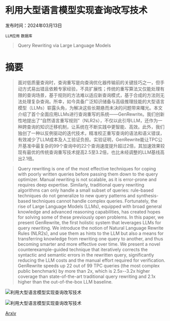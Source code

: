 # 利用大型语言模型实现查询改写技术

发布时间：2024年03月13日

`LLM应用` `数据库`

> Query Rewriting via Large Language Models

# 摘要

> 面对低质量查询时，查询重写是向查询优化器传输前的关键技巧之一，但手动方式易出错且依赖专家经验，不具扩展性；传统的重写算法又仅能处理有限的查询场景，基于规则的方法难以适应新查询模式，基于合成的方法则无法处理复杂查询。所幸，如今具备广泛知识储备与高级推理技能的大型语言模型（LLMs）崭露头角，为解决这些长期悬而未决的问题带来曙光。本文介绍了首个全面应用LLMs进行查询重写的系统——GenRewrite。我们创新性地提出了“自然语言重写规则”（NLR2s），不仅以此引导LLM，还作为一种跨查询的知识迁移机制，让系统在不断实践中更智能、高效。此外，我们独创了一种以反例驱动的迭代技术，精准校正重写查询的语法和语义错误，有效减少了LLM成本及人工验证负担。实验证明，GenRewrite能让TPC公开基准中最复杂的99个查询中的22个查询速度提升超过2倍，其加速效果较现有最优的传统查询重写技术提高2.5至3.2倍，也比未经调整的LLM基线高出2.1倍。

> Query rewriting is one of the most effective techniques for coping with poorly written queries before passing them down to the query optimizer. Manual rewriting is not scalable, as it is error-prone and requires deep expertise. Similarly, traditional query rewriting algorithms can only handle a small subset of queries: rule-based techniques do not generalize to new query patterns and synthesis-based techniques cannot handle complex queries. Fortunately, the rise of Large Language Models (LLMs), equipped with broad general knowledge and advanced reasoning capabilities, has created hopes for solving some of these previously open problems.
  In this paper, we present GenRewrite, the first holistic system that leverages LLMs for query rewriting. We introduce the notion of Natural Language Rewrite Rules (NLR2s), and use them as hints to the LLM but also a means for transferring knowledge from rewriting one query to another, and thus becoming smarter and more effective over time. We present a novel counterexample-guided technique that iteratively corrects the syntactic and semantic errors in the rewritten query, significantly reducing the LLM costs and the manual effort required for verification. GenRewrite speeds up 22 out of 99 TPC queries (the most complex public benchmark) by more than 2x, which is 2.5x--3.2x higher coverage than state-of-the-art traditional query rewriting and 2.1x higher than the out-of-the-box LLM baseline.

![利用大型语言模型实现查询改写技术](../../../paper_images/2403.09060/workflow.1.png)

![利用大型语言模型实现查询改写技术](../../../paper_images/2403.09060/baseline_comparison.png)

[Arxiv](https://arxiv.org/abs/2403.09060)